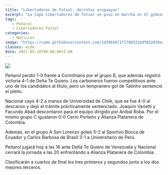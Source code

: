```yaml
---
title: "Libertadores de Futsal: derrotas uruguayas"
excerpt: "La Copa Libertadores de futsal se puso en marcha en el gimnasio 10 de Julio de la ciudad de Florida, donde los uruguayos Peñarol y Nacional no pudieron hacer valer la localía y terminaron cayendo, aunque con sensaciones bien distintas."
tags:
   - Peñarol
   - Libertadores Futsal
categories:
   - Noticias
image: "https://camo.githubusercontent.com/1d2965871f1700322ddf852020ea596e36fed097eb3793eebc3f34708b991c76/68747470733a2f2f7777772e72657075626c6963612e636f6d2e75792f77702d636f6e74656e742f75706c6f6164732f323032312f30352f46757473616c2e6a7067"
classes: wide
date: 2021-05-18T00:00:00+2:00
---
```



<img src="https://camo.githubusercontent.com/1d2965871f1700322ddf852020ea596e36fed097eb3793eebc3f34708b991c76/68747470733a2f2f7777772e72657075626c6963612e636f6d2e75792f77702d636f6e74656e742f75706c6f6164732f323032312f30352f46757473616c2e6a7067">


Peñarol perdió 1-0 frente a Corinthians por el grupo B, que además registró victoria 4-1 de Delta Te Quiero. Los carboneros fueron competitivos ante uno de los candidatos al título, pero un tempranero gol de Tatinho sentenció el pleito.


Nacional cayó 4-2 a manos de Universidad de Chile, que se fue 4-0 al descanso y dejó el trámite prácticamente sentenciado. Joaquín Varietti y Facundo Abad descontaron para el equipo dirigido por Aníbal Roba. Por el mismo grupo C igualaron 0-0 Cerro Porteño y Alianza Platanera de Colombia.


Además, en el grupo A San Lorenzo goleó 5-2 al Sportivo Bocca de Ecuador y Carlos Barbosa de Brasil 3-1 a Universitario de Perú.


Peñarol jugará hoy a las 16 ante Delta Te Quiero de Venezuela y Nacional cerrará la jornada a las 20 enfrentando a Alianza Platanera de Colombia.


Clasificarán a cuartos de final los tres primeros y segundos junto a los dos mejores terceros.


